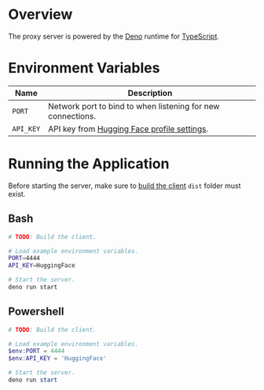 # Overview

The proxy server is powered by the [Deno] runtime for [TypeScript].

[Deno]: https://deno.land/
[TypeScript]: https://www.typescriptlang.org/

# Environment Variables

**Name** | **Description**
-------- | ---------------
`PORT` | Network port to bind to when listening for new connections.
`API_KEY` | API key from [Hugging Face profile settings](https://huggingface.co/settings/tokens).

# Running the Application

Before starting the server, make sure to [build the client](../client/README.md) `dist` folder must exist.

## Bash

```bash
# TODO: Build the client.

# Load example environment variables.
PORT=4444
API_KEY=HuggingFace

# Start the server.
deno run start
```

## Powershell

```powershell
# TODO: Build the client.

# Load example environment variables.
$env:PORT = 4444
$env:API_KEY = 'HuggingFace'

# Start the server.
deno run start
```
